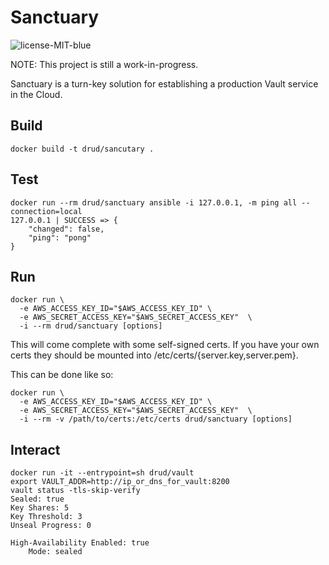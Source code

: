# Sanctuary

![license-MIT-blue](https://img.shields.io/badge/license-MIT-blue.svg)



NOTE: This project is still a work-in-progress.

Sanctuary is a turn-key solution for establishing a production Vault service in the Cloud.

## Build

```
docker build -t drud/sancutary .
```

## Test

```
docker run --rm drud/sanctuary ansible -i 127.0.0.1, -m ping all --connection=local
127.0.0.1 | SUCCESS => {
    "changed": false,
    "ping": "pong"
}
```

## Run

```
docker run \
  -e AWS_ACCESS_KEY_ID="$AWS_ACCESS_KEY_ID" \
  -e AWS_SECRET_ACCESS_KEY="$AWS_SECRET_ACCESS_KEY"  \
  -i --rm drud/sanctuary [options]
```

This will come complete with some self-signed certs.  If you have your own certs they should be mounted into /etc/certs/{server.key,server.pem}.

This can be done like so:

```
docker run \
  -e AWS_ACCESS_KEY_ID="$AWS_ACCESS_KEY_ID" \
  -e AWS_SECRET_ACCESS_KEY="$AWS_SECRET_ACCESS_KEY"  \
  -i --rm -v /path/to/certs:/etc/certs drud/sanctuary [options]
```

## Interact

```
docker run -it --entrypoint=sh drud/vault
export VAULT_ADDR=http://ip_or_dns_for_vault:8200
vault status -tls-skip-verify
Sealed: true
Key Shares: 5
Key Threshold: 3
Unseal Progress: 0

High-Availability Enabled: true
	Mode: sealed

```
